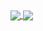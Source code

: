 <a href="https://github.com/anuraghazra/github-readme-stats">
	<img align="center" src="https://github-readme-stats.vercel.app/api?username=allstergamer&theme=blueberry)](https://github.com/anuraghazra/github-readme-stats">
</a>
<a href="https://github.com/anuraghazra/convoychat">
<img align="center" src="https://github-readme-stats.vercel.app/api/top-langs/?username=allstergamer&layout=compact)](https://github.com/anuraghazra/github-readme-stats">
</a>



